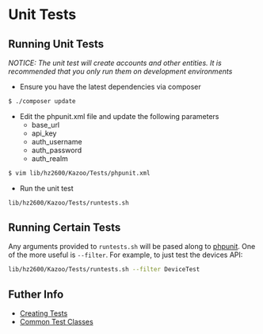 # Unit Tests

## Running Unit Tests

_NOTICE: The unit test will create accounts and other entities.  It is recommended that you only run them on development environments_

* Ensure you have the latest dependencies via composer
```bash
$ ./composer update
```
* Edit the phpunit.xml file and update the following parameters
  * base_url
  * api_key
  * auth_username
  * auth_password
  * auth_realm
```bash
$ vim lib/hz2600/Kazoo/Tests/phpunit.xml
```
* Run the unit test
```bash
lib/hz2600/Kazoo/Tests/runtests.sh
```

## Running Certain Tests

Any arguments provided to `runtests.sh` will be pased along to [phpunit](https://phpunit.de/manual/current/en/textui.html#textui.clioptions).  One of the more useful is `--filter`.  For example, to just test the devices API:

```bash
lib/hz2600/Kazoo/Tests/runtests.sh --filter DeviceTest
```

## Futher Info
* [Creating Tests](create_test.md)
* [Common Test Classes](common.md)
